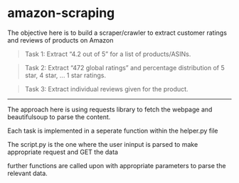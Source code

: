 # amazon-scraping

The objective here is to build a scraper/crawler to extract customer ratings and reviews of products on Amazon


> Task 1: Extract “4.2 out of 5” for a list of products/ASINs.

> Task 2: Extract “472 global ratings” and percentage distribution of 5 star, 4 star, ... 1 star ratings.

> Task 3: Extract individual reviews given for the product.

----------------------------------------------------------------------

The approach here is using requests library to fetch the webpage and beautifulsoup to parse the content.

Each task is implemented in a seperate function within the helper.py file

The script.py is the one where the user ininput is parsed to make appropriate request and GET the data

further functions are called upon with appropriate parameters to parse the relevant data.

